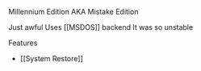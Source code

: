 Millennium Edition 
AKA
	Mistake Edition

Just awful
Uses [[MSDOS]] backend
It was so unstable 

Features
- [[System Restore]]